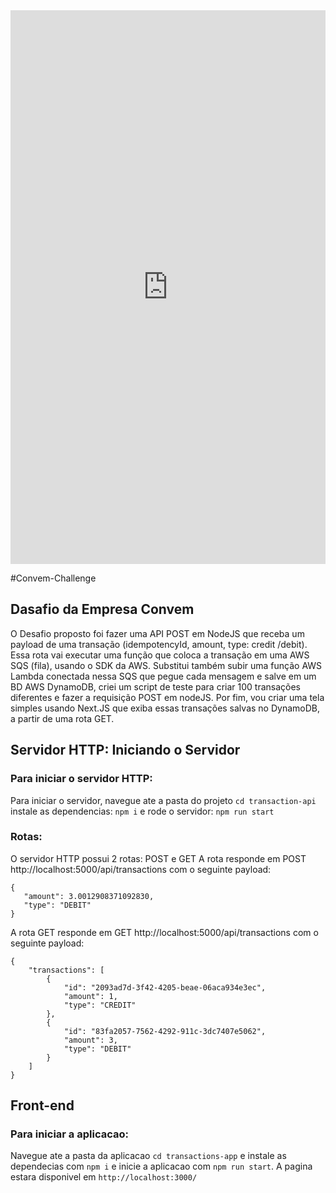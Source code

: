 <iframe src="https://www.linkedin.com/embed/feed/update/urn:li:ugcPost:7209598111235645441" height="886" width="504" frameborder="0" allowfullscreen="" title="Publicação incorporada"></iframe>

#Convem-Challenge
## Dasafio da Empresa Convem

O Desafio proposto foi fazer uma API POST em NodeJS que receba um payload de uma transação (idempotencyId, 
amount, type: credit /debit).
Essa rota vai executar uma função que coloca a transação em uma AWS SQS (fila), usando o SDK da AWS.
Substitui também subir uma função AWS Lambda conectada nessa SQS que pegue cada mensagem e salve em um BD AWS DynamoDB, criei um script de teste para criar 100 transações diferentes e fazer a requisição POST em nodeJS. 
Por fim, vou criar uma tela simples usando Next.JS que exiba essas transações salvas no DynamoDB, a partir de uma rota GET.

## Servidor HTTP: Iniciando o Servidor

### Para iniciar o servidor HTTP:
 Para iniciar o servidor, navegue ate a pasta do projeto  ```cd transaction-api``` instale as dependencias:
```npm i``` e rode o servidor: ```npm run start```

### Rotas:
 O servidor HTTP possui 2 rotas: POST e GET
 A rota responde em POST http://localhost:5000/api/transactions com o seguinte payload:
 ```
{
    "amount": 3.0012908371092830,
    "type": "DEBIT"
}
```

A rota GET responde em GET http://localhost:5000/api/transactions com o seguinte payload:
```
{
    "transactions": [
        {
            "id": "2093ad7d-3f42-4205-beae-06aca934e3ec",
            "amount": 1,
            "type": "CREDIT"
        },
        {
            "id": "83fa2057-7562-4292-911c-3dc7407e5062",
            "amount": 3,
            "type": "DEBIT"
        }
    ]
}
```

## Front-end

### Para iniciar a aplicacao:
Navegue ate a pasta da aplicacao ```cd transactions-app``` e instale as dependecias com ```npm i``` e inicie a aplicacao com ```npm run start```. A pagina estara disponivel em ```http://localhost:3000/```



